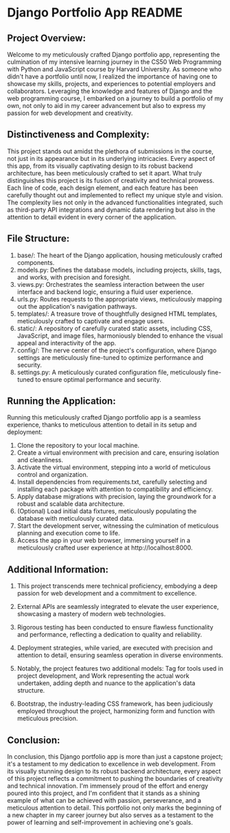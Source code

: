 # Django Portfolio App README

## Project Overview:

Welcome to my meticulously crafted Django portfolio app, representing the culmination of my intensive learning journey in the CS50 Web Programming with Python and JavaScript course by Harvard University. As someone who didn't have a portfolio until now, I realized the importance of having one to showcase my skills, projects, and experiences to potential employers and collaborators. Leveraging the knowledge and features of Django and the web programming course, I embarked on a journey to build a portfolio of my own, not only to aid in my career advancement but also to express my passion for web development and creativity.

## Distinctiveness and Complexity:

This project stands out amidst the plethora of submissions in the course, not just in its appearance but in its underlying intricacies. Every aspect of this app, from its visually captivating design to its robust backend architecture, has been meticulously crafted to set it apart. What truly distinguishes this project is its fusion of creativity and technical prowess. Each line of code, each design element, and each feature has been carefully thought out and implemented to reflect my unique style and vision. The complexity lies not only in the advanced functionalities integrated, such as third-party API integrations and dynamic data rendering but also in the attention to detail evident in every corner of the application.

## File Structure:

1. base/: The heart of the Django application, housing meticulously crafted components.
2. models.py: Defines the database models, including projects, skills, tags, and works, with precision and foresight.
3. views.py: Orchestrates the seamless interaction between the user interface and backend logic, ensuring a fluid user experience.
4. urls.py: Routes requests to the appropriate views, meticulously mapping out the application's navigation pathways.
5. templates/: A treasure trove of thoughtfully designed HTML templates, meticulously crafted to captivate and engage users.
6. static/: A repository of carefully curated static assets, including CSS, JavaScript, and image files, harmoniously blended to enhance the visual appeal and interactivity of the app.
7. config/: The nerve center of the project's configuration, where Django settings are meticulously fine-tuned to optimize performance and security.
8. settings.py: A meticulously curated configuration file, meticulously fine-tuned to ensure optimal performance and security.

## Running the Application:

Running this meticulously crafted Django portfolio app is a seamless experience, thanks to meticulous attention to detail in its setup and deployment:

1. Clone the repository to your local machine.
2. Create a virtual environment with precision and care, ensuring isolation and cleanliness.
3. Activate the virtual environment, stepping into a world of meticulous control and organization.
4. Install dependencies from requirements.txt, carefully selecting and installing each package with attention to compatibility and efficiency.
5. Apply database migrations with precision, laying the groundwork for a robust and scalable data architecture.
6. (Optional) Load initial data fixtures, meticulously populating the database with meticulously curated data.
7. Start the development server, witnessing the culmination of meticulous planning and execution come to life.
8. Access the app in your web browser, immersing yourself in a meticulously crafted user experience at http://localhost:8000.

## Additional Information:

1. This project transcends mere technical proficiency, embodying a deep passion for web development and a commitment to excellence.

2. External APIs are seamlessly integrated to elevate the user experience, showcasing a mastery of modern web technologies.

3. Rigorous testing has been conducted to ensure flawless functionality and performance, reflecting a dedication to quality and reliability.

4. Deployment strategies, while varied, are executed with precision and attention to detail, ensuring seamless operation in diverse environments.

5. Notably, the project features two additional models: Tag for tools used in project development, and Work representing the actual work undertaken, adding depth and nuance to the application's data structure.

6. Bootstrap, the industry-leading CSS framework, has been judiciously employed throughout the project, harmonizing form and function with meticulous precision.

## Conclusion:

In conclusion, this Django portfolio app is more than just a capstone project; it's a testament to my dedication to excellence in web development. From its visually stunning design to its robust backend architecture, every aspect of this project reflects a commitment to pushing the boundaries of creativity and technical innovation. I'm immensely proud of the effort and energy poured into this project, and I'm confident that it stands as a shining example of what can be achieved with passion, perseverance, and a meticulous attention to detail. This portfolio not only marks the beginning of a new chapter in my career journey but also serves as a testament to the power of learning and self-improvement in achieving one's goals.
